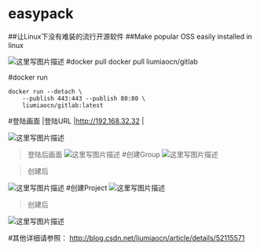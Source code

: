 # easypack
##让Linux下没有难装的流行开源软件
##Make popular OSS easily installed in linux


![这里写图片描述](http://img.blog.csdn.net/20160804065323615)
#docker pull
docker pull liumiaocn/gitlab

#docker run
```
docker run --detach \
    --publish 443:443 --publish 80:80 \  
    liumiaocn/gitlab:latest
```

#登陆画面
|登陆URL	|http://192.168.32.32	|

![这里写图片描述](http://img.blog.csdn.net/20160806170902357)
>登陆后画面
![这里写图片描述](http://img.blog.csdn.net/20160806171326062)
#创建Group
![这里写图片描述](http://img.blog.csdn.net/20160806171639360)

>创建后

![这里写图片描述](http://img.blog.csdn.net/20160806171657032)
#创建Project
![这里写图片描述](http://img.blog.csdn.net/20160806173032381)

>创建后

![这里写图片描述](http://img.blog.csdn.net/20160806173231702)

#其他详细请参照：
http://blog.csdn.net/liumiaocn/article/details/52115571
